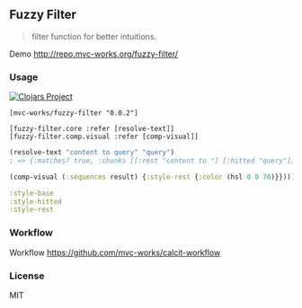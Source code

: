 
Fuzzy Filter
----

> filter function for better intuitions.

Demo http://repo.mvc-works.org/fuzzy-filter/

### Usage

[![Clojars Project](https://img.shields.io/clojars/v/mvc-works/fuzzy-filter.svg)](https://clojars.org/mvc-works/fuzzy-filter)

```edn
[mvc-works/fuzzy-filter "0.0.2"]
```

```edn
[fuzzy-filter.core :refer [resolve-text]]
[fuzzy-filter.comp.visual :refer [comp-visual]]
```

```clojure
(resolve-text "content to query" "query")
; => {:matches? true, :chunks [[:rest "content to "] [:hitted "query"]] :text "content to query"}

(comp-visual (:sequences result) {:style-rest {:color (hsl 0 0 70)}}))))
```

```clojure
:style-base
:style-hitted
:style-rest
```

### Workflow

Workflow https://github.com/mvc-works/calcit-workflow

### License

MIT
